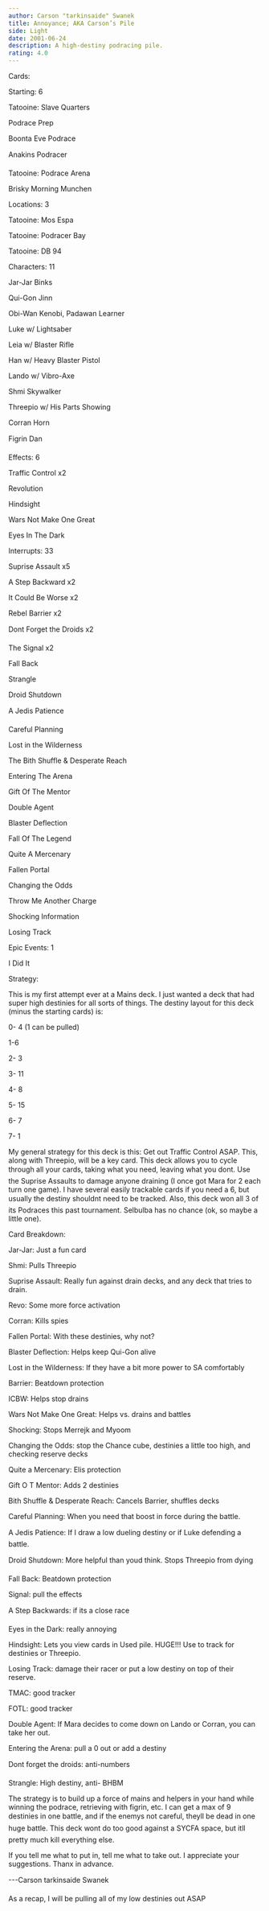 ```yaml
---
author: Carson "tarkinsaide" Swanek
title: Annoyance; AKA Carson’s Pile
side: Light
date: 2001-06-24
description: A high-destiny podracing pile.
rating: 4.0
---
```

Cards: 

Starting: 6
Tatooine: Slave Quarters
Podrace Prep
Boonta Eve Podrace
Anakins Podracer
Tatooine: Podrace Arena
Brisky Morning Munchen

Locations: 3
Tatooine: Mos Espa
Tatooine: Podracer Bay
Tatooine: DB 94


Characters: 11
Jar-Jar Binks
Qui-Gon Jinn
Obi-Wan Kenobi, Padawan Learner
Luke w/ Lightsaber
Leia w/ Blaster Rifle
Han w/ Heavy Blaster Pistol
Lando w/ Vibro-Axe
Shmi Skywalker
Threepio w/ His Parts Showing
Corran Horn
Figrin Dan

Effects: 6
Traffic Control x2
Revolution
Hindsight
Wars Not Make One Great
Eyes In The Dark

Interrupts: 33
Suprise Assault x5
A Step Backward x2
It Could Be Worse x2
Rebel Barrier x2
Dont Forget the Droids x2
The Signal x2
Fall Back
Strangle
Droid Shutdown
A Jedis Patience
Careful Planning
Lost in the Wilderness
The Bith Shuffle & Desperate Reach
Entering The Arena
Gift Of The Mentor
Double Agent
Blaster Deflection
Fall Of The Legend
Quite A Mercenary
Fallen Portal
Changing the Odds
Throw Me Another Charge
Shocking Information
Losing Track

Epic Events: 1
I Did It


Strategy: 

This is my first attempt ever at a Mains deck.  I just wanted a deck that had super high destinies for all sorts of things.  The destiny layout for this deck (minus the starting cards) is:
0- 4 (1 can be pulled)
1-6
2- 3
3- 11
4- 8
5- 15
6- 7
7- 1

My general strategy for this deck is this:  Get out Traffic Control ASAP.  This, along with Threepio, will be a key card.  This deck allows you to cycle through all your cards, taking what you need, leaving what you dont.  Use the Suprise Assaults to damage anyone draining (I once got Mara for 2 each turn one game).  I have several easily trackable cards if you need a 6, but usually the destiny shouldnt need to be tracked.  Also, this deck won all 3 of its Podraces this past tournament.  Selbulba has no chance (ok, so maybe a little one).  

Card Breakdown:
Jar-Jar:  Just a fun card
Shmi: Pulls Threepio
Suprise Assault:  Really fun against drain decks, and any deck that tries to drain.
Revo:  Some more force activation
Corran:  Kills spies
Fallen Portal:  With these destinies, why not?
Blaster Deflection: Helps keep Qui-Gon alive
Lost in the Wilderness:  If they have a bit more power to SA comfortably
Barrier:  Beatdown protection
ICBW:  Helps stop drains
Wars Not Make One Great:  Helps vs. drains and battles
Shocking:  Stops Merrejk and Myoom
Changing the Odds:  stop the Chance cube, destinies a little too high, and checking reserve decks
Quite a Mercenary:  Elis protection
Gift O T Mentor:  Adds 2 destinies
Bith Shuffle & Desperate Reach:  Cancels Barrier, shuffles decks
Careful Planning:  When you need that boost in force during the battle.
A Jedis Patience: If I draw a low dueling destiny or if Luke defending a battle.
Droid Shutdown:  More helpful than youd think.  Stops Threepio from dying
Fall Back:  Beatdown protection
Signal:  pull the effects
A Step Backwards:  if its a close race
Eyes in the Dark: really annoying
Hindsight:  Lets you view cards in Used pile.  HUGE!!!  Use to track for destinies or Threepio.
Losing Track:  damage their racer or put a low destiny on top of their reserve.
TMAC: good tracker
FOTL: good tracker
Double Agent:  If Mara decides to come down on Lando or Corran, you can take her out.
Entering the Arena:  pull a 0 out or add a destiny
Dont forget the droids:  anti-numbers
Strangle:  High destiny, anti- BHBM

The strategy is to build up a force of mains and helpers in your hand while winning the podrace, retrieving with figrin, etc.  I can get a max of 9 destinies in one battle, and if the enemys not careful, theyll be dead in one huge battle.  This deck wont do too good against a SYCFA space, but itll pretty much kill everything else.
If you tell me what to put in, tell me what to take out.  I appreciate your suggestions.  Thanx in advance.
---Carson tarkinsaide Swanek 

As a recap, I will be pulling all of my low destinies out ASAP 